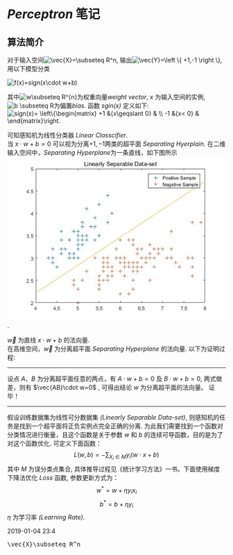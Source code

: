 <script type="text/javascript" src="http://cdn.mathjax.org/mathjax/latest/MathJax.js?config=default"></script>
# ***Perceptron*** 笔记
## 算法简介
对于输入空间<img  title="\vec{X}=\subseteq R^n"/>, 输出<img src="https://latex.codecogs.com/gif.latex?\vec{Y}=\left&space;\{&space;&plus;1,-1&space;\right&space;\}" title="\vec{Y}=\left \{ +1,-1 \right \}" />, 用以下模型分类
  
  <img src="https://latex.codecogs.com/gif.latex?f(x)=sign(x\cdot&space;w&plus;b)" title="f(x)=sign(x\cdot w+b)" />   

 其中<img src="https://latex.codecogs.com/gif.latex?w\subseteq&space;R^{n}" title="w\subseteq R^{n}" />为权重向量*weight vector*,  *x* 为输入空间的实例, <img src="https://latex.codecogs.com/gif.latex?b&space;\subseteq&space;R" title="b \subseteq R" />为偏置*bias*. 函数 *sgin(x)* 定义如下:  
<img src="https://latex.codecogs.com/gif.latex?sign(x)=&space;\left\{\begin{matrix}&space;&plus;1&space;&{x\geqslant&space;0}&space;&&space;\\&space;-1&space;&{x<&space;0}&space;&&space;\end{matrix}\right." title="sign(x)= \left\{\begin{matrix} +1 &{x\geqslant 0} & \\ -1 &{x< 0} & \end{matrix}\right." />

可知感知机为线性分类器 *Linear Classcifier*.  
当 $x \cdot w+b =0$ 可以视为分离$+1,-1$两类的超平面 *Separating Hyerplain*. 在二维输入空间中，*Separating Hyperplane*为一条直线，如下图所示![img](../img/perceptron_1.jpg).

$\vec{w}$  为直线 $x\cdot w+b$ 的法向量.  
在高维空间，$\vec{w}$ 为分离超平面 *Separating Hyperplane* 的法向量. 以下为证明过程:  

---
设点 *A、B* 为分离超平面任意的两点，有 $A\cdot w+b=0$ 及 $B\cdot w +b=0$, 两式做差，则有 $\vec{AB}\cdot w=0$ , 可得出结论 *w* 为分离超平面的法向量。 证毕！  

---
假设训练数据集为线性可分数据集 *(Linearly Separable Data-set)*, 则感知机的任务是找到一个超平面将正负实例点完全正确的分离. 为此我们需要找到一个函数对分类情况进行衡量，且这个函数是关于参数 *w* 和 *b* 的连续可导函数，目的是为了对这个函数优化. 可定义下面函数：
$$L(w,b) = -\sum_{X_{i}\in M}y_{i}(w\cdot x+b)
$$
其中 *M* 为误分类点集合, 具体推导过程见《统计学习方法》一书。下面使用梯度下降法优化 *Loss* 函数, 参数更新方式为：
$$w^*=w+\eta y_{i}x_{i}$$
$$b^*=b+\eta y_{i}$$
$\eta$ 为学习率 *(Learning Rate)*.
  
2019-01-04 23:4  
<pre xml:lang="latex">\vec{X}\subseteq R^n</pre>
